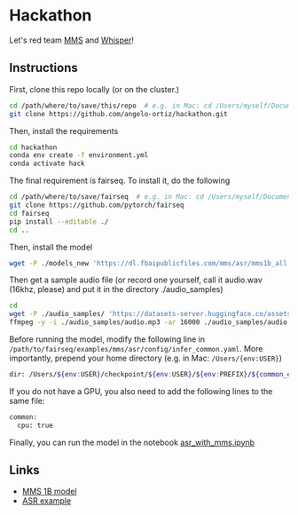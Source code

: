 # Hackathon
Let's red team [MMS](https://github.com/facebookresearch/fairseq/tree/main/examples/mms) and [Whisper](https://github.com/openai/whisper)!

## Instructions
First, clone this repo locally (or on the cluster.)
```bash
cd /path/where/to/save/this/repo  # e.g. in Mac: cd /Users/myself/Documents
git clone https://github.com/angelo-ortiz/hackathon.git
```
Then, install the requirements
```bash
cd hackathon
conda env create -f environment.yml
conda activate hack
```
The final requirement is fairseq. To install it, do the following
```bash
cd /path/where/to/save/fairseq  # e.g. in Mac: cd /Users/myself/Documents
git clone https://github.com/pytorch/fairseq
cd fairseq
pip install --editable ./
cd ..
```
Then, install the model
```bash
wget -P ./models_new 'https://dl.fbaipublicfiles.com/mms/asr/mms1b_all.pt'
```

Then get a sample audio file (or record one yourself, call it audio.wav (16khz, please) and put it in the directory ./audio_samples)
```bash
cd 
wget -P ./audio_samples/ 'https://datasets-server.huggingface.co/assets/google/fleurs/--/en_us/train/0/audio/audio.mp3'
ffmpeg -y -i ./audio_samples/audio.mp3 -ar 16000 ./audio_samples/audio.wav
```

Before running the model, modify the following line in `/path/to/fairseq/examples/mms/asr/config/infer_common.yaml`.
More importantly, prepend your home directory (e.g. in Mac: `/Users/{env:USER}`)
```bash
dir: /Users/${env:USER}/checkpoint/${env:USER}/${env:PREFIX}/${common_eval.results_path}
```
If you do not have a GPU, you also need to add the following lines to the same file:
```bash
common:
  cpu: true
```

Finally, you can run the model in the notebook [asr_with_mms.ipynb](asr_with_mms.ipynb)


## Links
- [MMS 1B model](https://dl.fbaipublicfiles.com/mms/asr/mms1b_all.pt)
- [ASR example](https://github.com/facebookresearch/fairseq/blob/main/examples/mms/asr/tutorial/MMS_ASR_Inference_Colab.ipynb)
